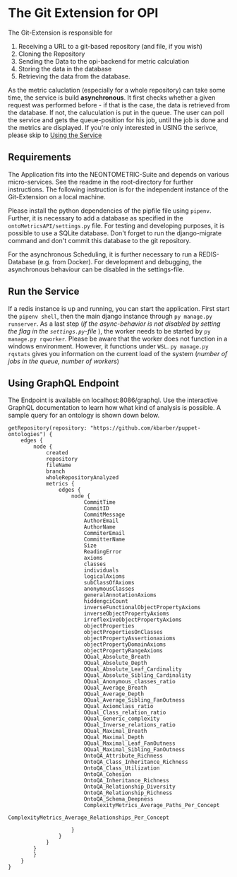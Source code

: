 # The Git Extension for OPI
The Git-Extension is responsible for 

1. Receiving a URL to a git-based repository (and file, if you wish)
2. Cloning the Repository
3. Sending the Data to the opi-backend for metric calculation
4. Storing the data in the database
5. Retrieving the data from the database.

As the metric caluclation (especially for a whole repository) can take some time, the service is build **asynchronous**. It first checks whether a given request was performed before - if that is the case, the data is retrieved from the database. If not, the caluculation is put in the queue. The user can poll the service and gets the queue-position for his job, until the job is done and the metrics are displayed.
If you're only interested in USING the serivce, please skip to [Using the Service](#Using)


## Requirements
The Application fits into the NEONTOMETRIC-Suite and depends on various micro-services. See the readme in the root-directory for further instructions. The following instruction is for the independent instance of the Git-Extension on a local machine.

Please install the python dependencies of the pipfile file using `pipenv`. Further, it is necessary to add a database as specified in the `ontoMetricsAPI/settings.py` file. For testing and developing purposes, it is possible to use a SQLite database. Don't forget to run the django-migrate command and don't commit this database to the git repository.

For the asynchronous Scheduling, it is further necessary to run a REDIS-Database (e.g. from Docker). For development and debugging, the asynchronous behaviour can be disabled in the settings-file.

## Run the Service
If a redis instance is up and running, you can start the application. First start the `pipenv shell`, then the main django instance through `py manage.py runserver`. As a last step (*if the async-behavior is not disabled by setting the flag in the `settings.py`-file* ), the worker needs to be started by `py manage.py rqworker`. Please be aware that the worker does not function in a windows environment. However, it functions under `WSL`. `py manage.py rqstats` gives you information on the current load of the system (*number of jobs in the queue, number of workers*)


## Using GraphQL Endpoint
The Endpoint is available on localhost:8086/graphql. Use the interactive GraphQL documentation to learn how what kind of analysis is possible. A sample query for an ontology is shown down below.

    getRepository(repository: "https://github.com/kbarber/puppet-ontologies") {
        edges {
            node {
                created
                repository
                fileName
                branch
                wholeRepositoryAnalyzed
                metrics {
                    edges {
                        node {
                            CommitTime
                            CommitID
                            CommitMessage
                            AuthorEmail
                            AuthorName
                            CommiterEmail
                            CommitterName
                            Size
                            ReadingError
                            axioms
                            classes
                            individuals
                            logicalAxioms
                            subClassOfAxioms
                            anonymousClasses
                            generalAnnotationAxioms
                            hiddengciCount
                            inverseFunctionalObjectPropertyAxioms
                            inverseObjectPropertyAxioms
                            irreflexiveObjectPropertyAxioms
                            objectProperties
                            objectPropertiesOnClasses
                            objectPropertyAssertionaxioms
                            objectPropertyDomainAxioms
                            objectPropertyRangeAxioms
                            OQual_Absolute_Breath
                            OQual_Absolute_Depth
                            OQual_Absolute_Leaf_Cardinality
                            OQual_Absolute_Sibling_Cardinality
                            OQual_Anonymous_classes_ratio
                            OQual_Average_Breath
                            OQual_Average_Depth
                            OQual_Average_Sibling_FanOutness
                            OQual_Axiomclass_ratio
                            OQual_Class_relation_ratio
                            OQual_Generic_complexity
                            OQual_Inverse_relations_ratio
                            OQual_Maximal_Breath
                            OQual_Maximal_Depth
                            OQual_Maximal_Leaf_FanOutness
                            OQual_Maximal_Sibling_FanOutness
                            OntoQA_Attribute_Richness
                            OntoQA_Class_Inheritance_Richness
                            OntoQA_Class_Utilization
                            OntoQA_Cohesion
                            OntoQA_Inheritance_Richness
                            OntoQA_Relationship_Diversity
                            OntoQA_Relationship_Richness
                            OntoQA_Schema_Deepness
                            ComplexityMetrics_Average_Paths_Per_Concept
                            ComplexityMetrics_Average_Relationships_Per_Concept 
                
                        }
                    }
                }
            }
            }
        }
    }